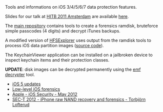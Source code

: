 Tools and informations on iOS 3/4/5/6/7 data protection features.

Slides for our talk at [HITB 2011 Amsterdam](http://conference.hackinthebox.org/hitbsecconf2011ams/) are available [here](http://conference.hackinthebox.org/hitbsecconf2011ams/materials/D2T2%20-%20Jean-Baptiste%20Be%cc%81drune%20&%20Jean%20Sigwald%20-%20iPhone%20Data%20Protection%20in%20Depth.pdf).

The [main repository](http://code.google.com/p/iphone-dataprotection/source/browse?repo=default) contains tools to create a forensics ramdisk, bruteforce simple passcodes (4 digits) and decrypt iTunes backups.

A modified version of [HFSExplorer](http://www.catacombae.org/hfsx.html) uses output from the ramdisk tools to process iOS data partition images ([source code](http://code.google.com/p/iphone-dataprotection/source/list?repo=hfsexplorer)).

The KeychainViewer application can be installed on a jailbroken device to inspect keychain items and their protection classes.

**UPDATE**: disk images can be decrypted permanently using the [emf decrypter](http://code.google.com/p/iphone-dataprotection/source/browse/python_scripts/emf_decrypter.py) tool.

  * [iOS 5 updates](http://esec-lab.sogeti.com/post/iOS-5-data-protection-updates)
  * [Low-level iOS forensics](http://esec-lab.sogeti.com/post/Low-level-iOS-forensics)
  * [Apple - iOS Security - May 2012](http://images.apple.com/ipad/business/docs/iOS_Security_May12.pdf)
  * [SEC-T 2012 - iPhone raw NAND recovery and forensics - Torbjörn Lofterud](http://www.youtube.com/watch?v=5Es3wRSe3kY)